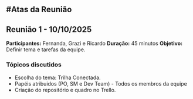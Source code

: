 #Atas da Reunião
---

## Reunião 1 - 10/10/2025
**Participantes:** Fernanda, Grazi e Ricardo
**Duração:** 45 minutos
**Objetivo:** Definir tema e tarefas da equipe.

### Tópicos discutidos
- Escolha do tema: Trilha Conectada.
- Papéis atribuidos (PO, SM e Dev Team) - Todos os membros da equipe
- Criação do repositório e quadro no Trello.